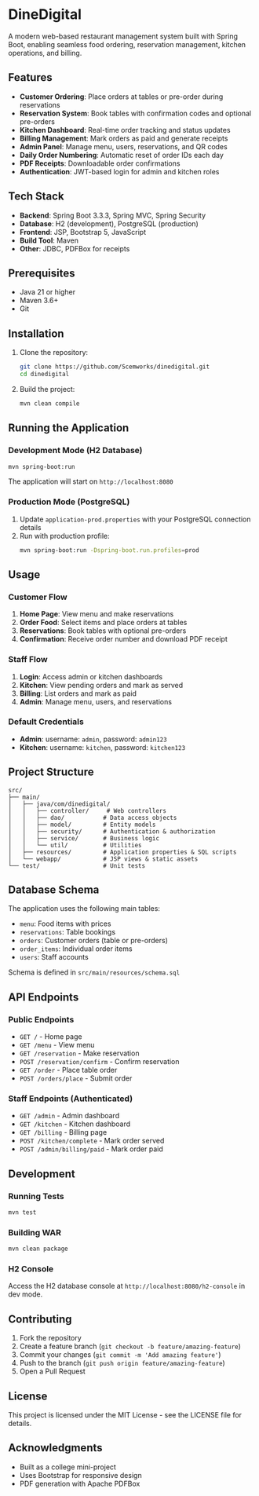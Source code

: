 # DineDigital

A modern web-based restaurant management system built with Spring Boot, enabling seamless food ordering, reservation management, kitchen operations, and billing.

## Features

- **Customer Ordering**: Place orders at tables or pre-order during reservations
- **Reservation System**: Book tables with confirmation codes and optional pre-orders
- **Kitchen Dashboard**: Real-time order tracking and status updates
- **Billing Management**: Mark orders as paid and generate receipts
- **Admin Panel**: Manage menu, users, reservations, and QR codes
- **Daily Order Numbering**: Automatic reset of order IDs each day
- **PDF Receipts**: Downloadable order confirmations
- **Authentication**: JWT-based login for admin and kitchen roles

## Tech Stack

- **Backend**: Spring Boot 3.3.3, Spring MVC, Spring Security
- **Database**: H2 (development), PostgreSQL (production)
- **Frontend**: JSP, Bootstrap 5, JavaScript
- **Build Tool**: Maven
- **Other**: JDBC, PDFBox for receipts

## Prerequisites

- Java 21 or higher
- Maven 3.6+
- Git

## Installation

1. Clone the repository:
   ```bash
   git clone https://github.com/Scemworks/dinedigital.git
   cd dinedigital
   ```

2. Build the project:
   ```bash
   mvn clean compile
   ```

## Running the Application

### Development Mode (H2 Database)
```bash
mvn spring-boot:run
```

The application will start on `http://localhost:8080`

### Production Mode (PostgreSQL)
1. Update `application-prod.properties` with your PostgreSQL connection details
2. Run with production profile:
   ```bash
   mvn spring-boot:run -Dspring-boot.run.profiles=prod
   ```

## Usage

### Customer Flow
1. **Home Page**: View menu and make reservations
2. **Order Food**: Select items and place orders at tables
3. **Reservations**: Book tables with optional pre-orders
4. **Confirmation**: Receive order number and download PDF receipt

### Staff Flow
1. **Login**: Access admin or kitchen dashboards
2. **Kitchen**: View pending orders and mark as served
3. **Billing**: List orders and mark as paid
4. **Admin**: Manage menu, users, and reservations

### Default Credentials
- **Admin**: username: `admin`, password: `admin123`
- **Kitchen**: username: `kitchen`, password: `kitchen123`

## Project Structure

```
src/
├── main/
│   ├── java/com/dinedigital/
│   │   ├── controller/     # Web controllers
│   │   ├── dao/           # Data access objects
│   │   ├── model/         # Entity models
│   │   ├── security/      # Authentication & authorization
│   │   ├── service/       # Business logic
│   │   └── util/          # Utilities
│   ├── resources/         # Application properties & SQL scripts
│   └── webapp/            # JSP views & static assets
└── test/                  # Unit tests
```

## Database Schema

The application uses the following main tables:
- `menu`: Food items with prices
- `reservations`: Table bookings
- `orders`: Customer orders (table or pre-orders)
- `order_items`: Individual order items
- `users`: Staff accounts

Schema is defined in `src/main/resources/schema.sql`

## API Endpoints

### Public Endpoints
- `GET /` - Home page
- `GET /menu` - View menu
- `GET /reservation` - Make reservation
- `POST /reservation/confirm` - Confirm reservation
- `GET /order` - Place table order
- `POST /orders/place` - Submit order

### Staff Endpoints (Authenticated)
- `GET /admin` - Admin dashboard
- `GET /kitchen` - Kitchen dashboard
- `GET /billing` - Billing page
- `POST /kitchen/complete` - Mark order served
- `POST /admin/billing/paid` - Mark order paid

## Development

### Running Tests
```bash
mvn test
```

### Building WAR
```bash
mvn clean package
```

### H2 Console
Access the H2 database console at `http://localhost:8080/h2-console` in dev mode.

## Contributing

1. Fork the repository
2. Create a feature branch (`git checkout -b feature/amazing-feature`)
3. Commit your changes (`git commit -m 'Add amazing feature'`)
4. Push to the branch (`git push origin feature/amazing-feature`)
5. Open a Pull Request

## License

This project is licensed under the MIT License - see the LICENSE file for details.

## Acknowledgments

- Built as a college mini-project
- Uses Bootstrap for responsive design
- PDF generation with Apache PDFBox